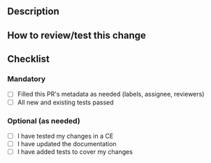 ## Description

<!--- General summary of your changes in the Title above, ideally -->
<!--- Then describe any useful implementation details -->

## How to review/test this change

<!--- Please describe how you tested your changes -->
<!--- and what the reviewers should focus on. -->
<!--- Include details of your testing environment, as well as the tests you -->
<!--- ran in order to see how your change affects other areas of the code, etc. -->

## Checklist

### Mandatory
- [ ] Filled this PR's metadata as needed (labels, assignee, reviewers)
- [ ] All new and existing tests passed

### Optional (as needed)

<!--- Go over all the following points, and put an `x` in all the boxes that apply. -->

- [ ] I have tested my changes in a CE
- [ ] I have updated the documentation
- [ ] I have added tests to cover my changes
